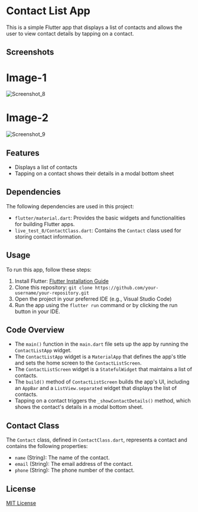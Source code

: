 # Contact List App

This is a simple Flutter app that displays a list of contacts and allows the user to view contact details by tapping on a contact.

## Screenshots
# Image-1
![Screenshot_8](https://github.com/mdrahib46/Live-Test-8/assets/57681390/1ba886a5-e27b-477c-a88f-4284863869a2)
# Image-2
![Screenshot_9](https://github.com/mdrahib46/Live-Test-8/assets/57681390/923aee0a-ca76-4d5e-89ba-a0d9f487b0e9)

## Features

- Displays a list of contacts
- Tapping on a contact shows their details in a modal bottom sheet

## Dependencies

The following dependencies are used in this project:

- `flutter/material.dart`: Provides the basic widgets and functionalities for building Flutter apps.
- `live_test_8/ContactClass.dart`: Contains the `Contact` class used for storing contact information.

## Usage

To run this app, follow these steps:

1. Install Flutter: [Flutter Installation Guide](https://flutter.dev/docs/get-started/install)
2. Clone this repository: `git clone https://github.com/your-username/your-repository.git`
3. Open the project in your preferred IDE (e.g., Visual Studio Code)
4. Run the app using the `flutter run` command or by clicking the run button in your IDE.

## Code Overview

- The `main()` function in the `main.dart` file sets up the app by running the `ContactListApp` widget.
- The `ContactListApp` widget is a `MaterialApp` that defines the app's title and sets the home screen to the `ContactListScreen`.
- The `ContactListScreen` widget is a `StatefulWidget` that maintains a list of contacts.
- The `build()` method of `ContactListScreen` builds the app's UI, including an `AppBar` and a `ListView.separated` widget that displays the list of contacts.
- Tapping on a contact triggers the `_showContactDetails()` method, which shows the contact's details in a modal bottom sheet.

## Contact Class

The `Contact` class, defined in `ContactClass.dart`, represents a contact and contains the following properties:

- `name` (String): The name of the contact.
- `email` (String): The email address of the contact.
- `phone` (String): The phone number of the contact.

## License

[MIT License](LICENSE)
